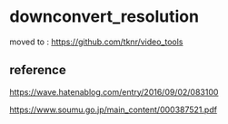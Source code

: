 # downconvert_resolution

moved to :
https://github.com/tknr/video_tools

## reference

https://wave.hatenablog.com/entry/2016/09/02/083100

https://www.soumu.go.jp/main_content/000387521.pdf
